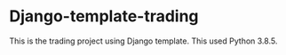 # Django-template-trading
This is the trading project using Django template.
This used Python 3.8.5.
